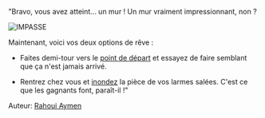 "Bravo, vous avez atteint... un mur ! Un mur vraiment impressionnant, non ?



![IMPASSE](https://images-na.ssl-images-amazon.com/images/I/51ebIHImEVL._SY445_SX342_QL70_ML2_.jpg)





Maintenant, voici vos deux options de rêve :




- Faites demi-tour vers le [point de départ](index.md) et essayez de faire semblant que ça n'est jamais arrivé.



- Rentrez chez vous et [inondez](index.md) la pièce de vos larmes salées. C'est ce que les gagnants font, paraît-il !"



Auteur: [Rahoui Aymen](https://github.com/Aymenrahoui)
